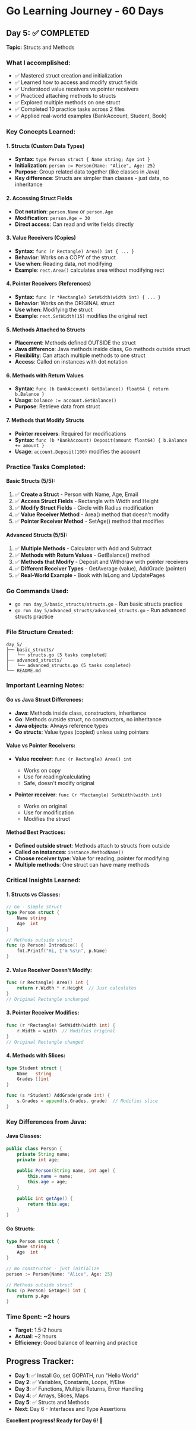 # Go Learning Journey - 60 Days

## Day 5: ✅ COMPLETED
**Topic:** Structs and Methods

### What I accomplished:
- ✅ Mastered struct creation and initialization
- ✅ Learned how to access and modify struct fields
- ✅ Understood value receivers vs pointer receivers
- ✅ Practiced attaching methods to structs
- ✅ Explored multiple methods on one struct
- ✅ Completed 10 practice tasks across 2 files
- ✅ Applied real-world examples (BankAccount, Student, Book)

### Key Concepts Learned:

#### 1. **Structs (Custom Data Types)**
- **Syntax**: `type Person struct { Name string; Age int }`
- **Initialization**: `person := Person{Name: "Alice", Age: 25}`
- **Purpose**: Group related data together (like classes in Java)
- **Key difference**: Structs are simpler than classes - just data, no inheritance

#### 2. **Accessing Struct Fields**
- **Dot notation**: `person.Name` or `person.Age`
- **Modification**: `person.Age = 30`
- **Direct access**: Can read and write fields directly

#### 3. **Value Receivers (Copies)**
- **Syntax**: `func (r Rectangle) Area() int { ... }`
- **Behavior**: Works on a COPY of the struct
- **Use when**: Reading data, not modifying
- **Example**: `rect.Area()` calculates area without modifying rect

#### 4. **Pointer Receivers (References)**
- **Syntax**: `func (r *Rectangle) SetWidth(width int) { ... }`
- **Behavior**: Works on the ORIGINAL struct
- **Use when**: Modifying the struct
- **Example**: `rect.SetWidth(15)` modifies the original rect

#### 5. **Methods Attached to Structs**
- **Placement**: Methods defined OUTSIDE the struct
- **Java difference**: Java methods inside class, Go methods outside struct
- **Flexibility**: Can attach multiple methods to one struct
- **Access**: Called on instances with dot notation

#### 6. **Methods with Return Values**
- **Syntax**: `func (b BankAccount) GetBalance() float64 { return b.Balance }`
- **Usage**: `balance := account.GetBalance()`
- **Purpose**: Retrieve data from struct

#### 7. **Methods that Modify Structs**
- **Pointer receivers**: Required for modifications
- **Syntax**: `func (b *BankAccount) Deposit(amount float64) { b.Balance += amount }`
- **Usage**: `account.Deposit(100)` modifies the account

### Practice Tasks Completed:

#### Basic Structs (5/5):
1. ✅ **Create a Struct** - Person with Name, Age, Email
2. ✅ **Access Struct Fields** - Rectangle with Width and Height
3. ✅ **Modify Struct Fields** - Circle with Radius modification
4. ✅ **Value Receiver Method** - Area() method that doesn't modify
5. ✅ **Pointer Receiver Method** - SetAge() method that modifies

#### Advanced Structs (5/5):
1. ✅ **Multiple Methods** - Calculator with Add and Subtract
2. ✅ **Methods with Return Values** - GetBalance() method
3. ✅ **Methods that Modify** - Deposit and Withdraw with pointer receivers
4. ✅ **Different Receiver Types** - GetAverage (value), AddGrade (pointer)
5. ✅ **Real-World Example** - Book with IsLong and UpdatePages

### Go Commands Used:
- `go run day_5/basic_structs/structs.go` - Run basic structs practice
- `go run day_5/advanced_structs/advanced_structs.go` - Run advanced structs practice

### File Structure Created:
```
day_5/
├── basic_structs/
│   └── structs.go (5 tasks completed)
├── advanced_structs/
│   └── advanced_structs.go (5 tasks completed)
└── README.md
```

### Important Learning Notes:

#### **Go vs Java Struct Differences:**
- **Java**: Methods inside class, constructors, inheritance
- **Go**: Methods outside struct, no constructors, no inheritance
- **Java objects**: Always reference types
- **Go structs**: Value types (copied) unless using pointers

#### **Value vs Pointer Receivers:**
- **Value receiver**: `func (r Rectangle) Area() int`
  - Works on copy
  - Use for reading/calculating
  - Safe, doesn't modify original
  
- **Pointer receiver**: `func (r *Rectangle) SetWidth(width int)`
  - Works on original
  - Use for modification
  - Modifies the struct

#### **Method Best Practices:**
- **Defined outside struct**: Methods attach to structs from outside
- **Called on instances**: `instance.MethodName()`
- **Choose receiver type**: Value for reading, pointer for modifying
- **Multiple methods**: One struct can have many methods

### Critical Insights Learned:

#### **1. Structs vs Classes:**
```go
// Go - Simple struct
type Person struct {
    Name string
    Age  int
}

// Methods outside struct
func (p Person) Introduce() {
    fmt.Printf("Hi, I'm %s\n", p.Name)
}
```

#### **2. Value Receiver Doesn't Modify:**
```go
func (r Rectangle) Area() int {
    return r.Width * r.Height  // Just calculates
}
// Original Rectangle unchanged
```

#### **3. Pointer Receiver Modifies:**
```go
func (r *Rectangle) SetWidth(width int) {
    r.Width = width  // Modifies original
}
// Original Rectangle changed
```

#### **4. Methods with Slices:**
```go
type Student struct {
    Name   string
    Grades []int
}

func (s *Student) AddGrade(grade int) {
    s.Grades = append(s.Grades, grade)  // Modifies slice
}
```

### Key Differences from Java:

#### **Java Classes:**
```java
public class Person {
    private String name;
    private int age;
    
    public Person(String name, int age) {
        this.name = name;
        this.age = age;
    }
    
    public int getAge() {
        return this.age;
    }
}
```

#### **Go Structs:**
```go
type Person struct {
    Name string
    Age  int
}

// No constructor - just initialize
person := Person{Name: "Alice", Age: 25}

// Methods outside struct
func (p Person) GetAge() int {
    return p.Age
}
```

### Time Spent: ~2 hours
- **Target**: 1.5-2 hours
- **Actual**: ~2 hours
- **Efficiency**: Good balance of learning and practice

## Progress Tracker:
- **Day 1**: ✅ Install Go, set GOPATH, run "Hello World"
- **Day 2**: ✅ Variables, Constants, Loops, If/Else
- **Day 3**: ✅ Functions, Multiple Returns, Error Handling
- **Day 4**: ✅ Arrays, Slices, Maps
- **Day 5**: ✅ Structs and Methods
- **Next**: Day 6 - Interfaces and Type Assertions

**Excellent progress! Ready for Day 6! 🚀**
